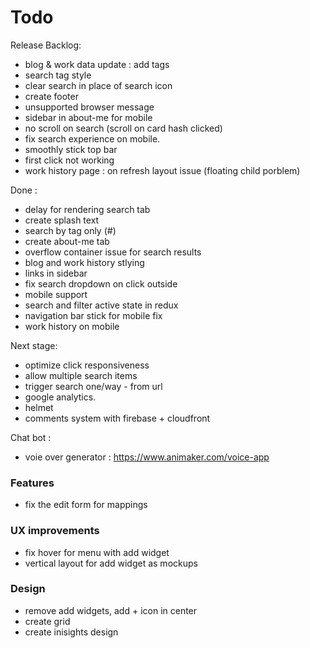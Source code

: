 # Todo

Release Backlog:

- blog & work data update : add tags
- search tag style
- clear search in place of search icon
- create footer
- unsupported browser message
- sidebar in about-me for mobile
- no scroll on search (scroll on card hash clicked)
- fix search experience on mobile.
- smoothly stick top bar
- first click not working
- work history page : on refresh layout issue (floating child porblem)

Done :

- delay for rendering search tab
- create splash text
- search by tag only (#)
- create about-me tab
- overflow container issue for search results
- blog and work history stlying
- links in sidebar
- fix search dropdown on click outside
- mobile support
- search and filter active state in redux
- navigation bar stick for mobile fix
- work history on mobile

Next stage:

- optimize click responsiveness
- allow multiple search items
- trigger search one/way - from url
- google analytics.
- helmet
- comments system with firebase + cloudfront

Chat bot :

- voie over generator : https://www.animaker.com/voice-app

### Features

- fix the edit form for mappings

### UX improvements

- fix hover for menu with add widget
- vertical layout for add widget as mockups

### Design

- remove add widgets, add + icon in center
- create grid
- create inisights design
